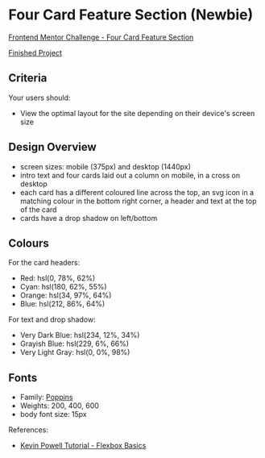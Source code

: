 # Four Card Feature Section (Newbie)

[Frontend Mentor Challenge - Four Card Feature Section](https://www.frontendmentor.io/challenges/four-card-feature-section-weK1eFYK)

[Finished Project](https://janegca.github.io/fem-challenges/05-four-card/index.html)

## Criteria

Your users should:

- View the optimal layout for the site depending on their device's screen size

## Design Overview

- screen sizes: mobile (375px) and desktop (1440px)
- intro text and four cards laid out a column on mobile, in a cross on desktop
- each card has a different coloured line across the top, an svg icon in a
  matching colour in the bottom right corner, a header and text at the top of
  the card
- cards have a drop shadow on left/bottom

## Colours

For the card headers:

- Red: hsl(0, 78%, 62%)
- Cyan: hsl(180, 62%, 55%)
- Orange: hsl(34, 97%, 64%)
- Blue: hsl(212, 86%, 64%)

For text and drop shadow:

- Very Dark Blue: hsl(234, 12%, 34%)
- Grayish Blue: hsl(229, 6%, 66%)
- Very Light Gray: hsl(0, 0%, 98%)

## Fonts

- Family: [Poppins](https://fonts.google.com/specimen/Poppins)
- Weights: 200, 400, 600
- body font size: 15px

References:

- [Kevin Powell Tutorial - Flexbox Basics](https://www.youtube.com/playlist?list=PL4-IK0AVhVjMSb9c06AjRlTpvxL3otpUd)
